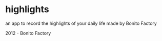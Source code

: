highlights
==========

an app to record the highlights of your daily life made by Bonito Factory

2012 - Bonito Factory